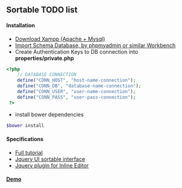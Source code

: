## Sortable TODO list

#### Installation
- [Download Xampp (Apache + Mysql)](http://sourceforge.net/projects/xampp/)
- [Import Schema Database, by phpmyadmin or similar Workbench](http://www.cruzalosdedos.es/sortable-list/db/sortable-list-schema.sql)
- Create Authentication Keys to DB connection into **properties/private.php**
```php
<?php 
    // DATABASE CONNECTION
    define("CONN_HOST", "host-name-connection");
    define("CONN_DB", "database-name-connection");
    define("CONN_USER", "user-name-connection");
    define("CONN_PASS", "user-pass-connection");
 ?>
```
- install bower dependencies
```bash
$bower install
```

#### Specifications
- [Full tutorial](http://www.funcion13.com/lista-de-elementos-ordenables-y-editables-usando-html5-jquery-php-y-mysql/)
- [Jquery UI sortable interface](http://api.jqueryui.com/sortable/)
- [Jquery plugin for Inline Editor](http://www.yelotofu.com/2009/08/jquery-inline-edit-tutorial/)

#### [Demo](http://www.cruzalosdedos.es/sortable-list/public/index.php)